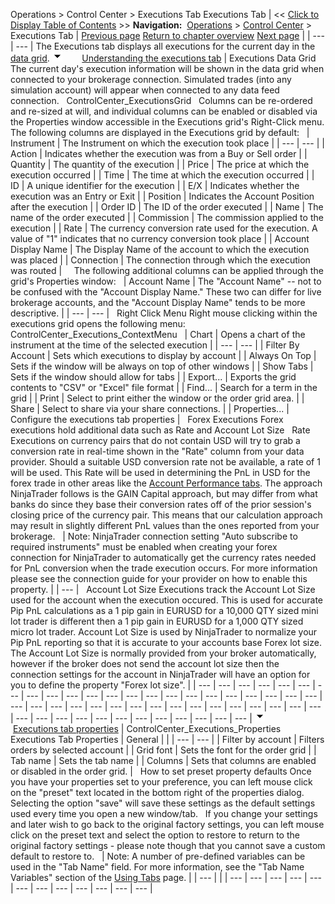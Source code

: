 ﻿
Operations \> Control Center \> Executions Tab
Executions Tab
| \<\< [Click to Display Table of Contents](executions_tab.md) \>\> **Navigation:**     [Operations](operations-1.md) \> [Control Center](control_center-1.md) \> Executions Tab | [Previous page](strategies_tab-1.md) [Return to chapter overview](control_center-1.md) [Next page](positions_tab-1.md) |
| --- | --- |
The Executions tab displays all executions for the current day in the [data grid](data_grids-1.md).
![tog_minus](tog_minus-1.gif)        [Understanding the executions tab](javascript:HMToggle('toggle','UnderstandingTheExecutionsTab','UnderstandingTheExecutionsTab_ICON'))
| Executions Data Grid The current day's execution information will be shown in the data grid when connected to your brokerage connection. Simulated trades (into any simulation account) will appear when connected to any data feed connection.   ControlCenter_ExecutionsGrid   Columns can be re\-ordered and re\-sized at will, and individual columns can be enabled or disabled via the Properties window accessible in the Executions grid's Right\-Click menu. The following columns are displayed in the Executions grid by default:     | Instrument | The Instrument on which the execution took place | | --- | --- | | Action | Indicates whether the execution was from a Buy or Sell order | | Quantity | The quantity of the execution | | Price | The price at which the execution occurred | | Time | The time at which the execution occurred | | ID | A unique identifier for the execution | | E/X | Indicates whether the execution was an Entry or Exit | | Position | Indicates the Account Position after the execution | | Order ID | The ID of the order executed | | Name | The name of the order executed | | Commission | The commission applied to the execution | | Rate | The currency conversion rate used for the execution. A value of "1" indicates that no currency conversion took place | | Account Display Name | The Display Name of the account to which the execution was placed | | Connection | The connection through which the execution was routed |        The following additional columns can be applied through the grid's Properties window:     | Account Name | The "Account Name" \-\- not to be confused with the "Account Display Name." These two can differ for live brokerage accounts, and the "Account Display Name" tends to be more descriptive. | | --- | --- |      Right Click Menu Right mouse clicking within the executions grid opens the following menu:   ControlCenter_Executions_ContextMenu     | Chart | Opens a chart of the instrument at the time of the selected execution | | --- | --- | | Filter By Account | Sets which executions to display by account | | Always On Top | Sets if the window will be always on top of other windows | | Show Tabs | Sets if the window should allow for tabs | | Export... | Exports the grid contents to "CSV" or "Excel" file format | | Find... | Search for a term in the grid | | Print | Select to print either the window or the order grid area. | | Share | Select to share via your share connections. | | Properties... | Configure the executions tab properties |      Forex Executions Forex executions hold additional data such as Rate and Account Lot Size   Rate Executions on currency pairs that do not contain USD will try to grab a conversion rate in real\-time shown in the "Rate" column from your data provider. Should a suitable USD conversion rate not be available, a rate of 1 will be used. This Rate will be used in determining the PnL in USD for the forex trade in other areas like the [Account Performance tabs](trade_performance-1.md). The approach NinjaTrader follows is the GAIN Capital approach, but may differ from what banks do since they base their conversion rates off of the prior session's closing price of the currency pair. This means that our calculation approach may result in slightly different PnL values than the ones reported from your brokerage.     | Note: NinjaTrader connection setting "Auto subscribe to required instruments" must be enabled when creating your forex connection for NinjaTrader to automatically get the currency rates needed for PnL conversion when the trade execution occurs. For more information please see the connection guide for your provider on how to enable this property. | | --- |      Account Lot Size Executions track the Account Lot Size used for the account when the execution occured. This is used for accurate Pip PnL calculations as a 1 pip gain in EURUSD for a 10,000 QTY sized mini lot trader is different then a 1 pip gain in EURUSD for a 1,000 QTY sized micro lot trader. Account Lot Size is used by NinjaTrader to normalize your Pip PnL reporting so that it is accurate to your accounts base Forex lot size. The Account Lot Size is normally provided from your broker automatically, however if the broker does not send the account lot size then the connection settings for the account in NinjaTrader will have an option for you to define the property "Forex lot size". |
| --- | --- | --- | --- | --- | --- | --- | --- | --- | --- | --- | --- | --- | --- | --- | --- | --- | --- | --- | --- | --- | --- | --- | --- | --- | --- | --- | --- | --- | --- | --- | --- | --- | --- | --- | --- | --- | --- | --- | --- | --- | --- | --- | --- | --- | --- | --- | --- | --- | --- |
![tog_minus](tog_minus-1.gif)        [Executions tab properties](javascript:HMToggle('toggle','ExecutionsTabProperties','ExecutionsTabProperties_ICON'))
| ControlCenter_Executions_Properties   Executions Tab Properties   | General |  | | --- | --- | | Filter by account | Filters orders by selected account | | Grid font | Sets the font for the order grid | | Tab name | Sets the tab name | | Columns | Sets that columns are enabled or disabled in the order grid. |      How to set preset property defaults Once you have your properties set to your preference, you can left mouse click on the "preset" text located in the bottom right of the properties dialog. Selecting the option "save" will save these settings as the default settings used every time you open a new window/tab.   If you change your settings and later wish to go back to the original factory settings, you can left mouse click on the preset text and select the option to restore to return to the original factory settings \- please note though that you cannot save a custom default to restore to.     | Note: A number of pre\-defined variables can be used in the "Tab Name" field. For more information, see the "Tab Name Variables" section of the [Using Tabs](using_tabs-1.md) page. | | --- | |
| --- | --- | --- | --- | --- | --- | --- | --- | --- | --- | --- | --- |
